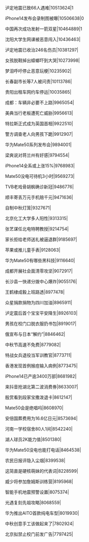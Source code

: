 泸定地震已致66人遇难|10513624|1

iPhone14发布会录制图被曝|10506638|0

中国再次成功发射一箭双星|10464889|1

沈阳大学生网课被恶意闯入|10436463|

泸定地震已收治246名伤员|10381297|

女孩脱鞋掉出蟑螂吓到大哭|10273998|

梦泪呼吁停止恶意玩梗|10235902|

长春副市长等7人被问责|10113786|

贵阳出租车网约车停运|10035865|

成都：车辆非必要不上路|9965054|

美典当行老板遭死亡威胁|9956613|

特拉斯正式成为英国首相|9922510|

警方调查老人向男孩下跪|9912907|

华为Mate50系列发布会|9894001|

梁爽说对蒋兰州有好感|9794554|

iPhone14全系或上涨15%|9768983|

Mate50没电可待机3小时|9569273|

TVB老戏骨胡枫确诊新冠|9486776|

顺丰寄丢万元手机赔千元|9471636|

自制中秋灯笼|9327671|

北京化工大学多人阳性|9313315|

张艺谋任北电特聘教授|9214754|

家长拒给老师送礼被逼退群|9185697|

苹果或推儿童手表|9128063|

华为Mate50有哪些黑科技|9116640|

成都开展社会面清零攻坚|9072917|

长沙县一快递分拨中心爆炸|9055176|

王鹤棣成毅上班路透|8977478|

众星捐款捐物为四川加油|8965911|

泸定震后首个宝宝平安降生|8926103|

男孩在校门口脱衣服扔书包|8919017|

俄宣布与日本“解约”|8846462|

中秋节高速不免费|8779082|

特战女兵退役当军训教官|8773711|

香港发现首例猴痘输入病例|8773475|

iPhone14已产逾3400万部|8681982|

来抖音抢湖北第二波消费券|8633007|

殷赏看到段家宝撒泼退卡|8612147|

Mate50会是绝唱吗|8608970|

安倍国葬费用为16.6亿日元|8573694|

河南一学校宿舍80人1间|8542240|

湖人球员2K能力值|8501380|

华为Mate50没电也能打电话|8464538|

农民日报评隐入尘烟|8399538|

这简直是硬核萌妹的代表词|8228599|

威少将参加詹姆斯训练营|8195968|

智能手机地震预警设置|8075374|

光遇复刻先祖攻略|8068559|

华为推出AITO首款纯电车型|8019930|

中秋创意手工该做起来了|7802924|

北京拟禁止校门前发广告|7797425|

